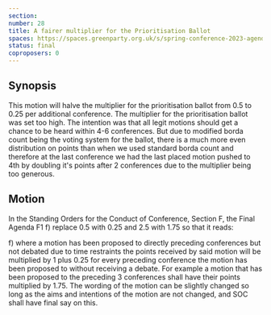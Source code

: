 ```yaml
---
section:
number: 28
title: A fairer multiplier for the Prioritisation Ballot
spaces: https://spaces.greenparty.org.uk/s/spring-conference-2023-agenda-forum/?contentId=119624
status: final
coproposers: 0
---
```

## Synopsis
This motion will halve the multiplier for the prioritisation ballot from 0.5 to 0.25 per additional conference. The multiplier for the prioritisation ballot was set too high. The intention was that all legit motions should get a chance to be heard within 4-6 conferences. But due to modified borda count being the voting system for the ballot, there is a much more even distribution on points than when we used standard borda count and therefore at the last conference we had the last placed motion pushed to 4th by doubling it's points after 2 conferences due to the multiplier being too generous.

## Motion
In the Standing Orders for the Conduct of Conference, Section F, the Final Agenda F1 f) replace 0.5 with 0.25 and 2.5 with 1.75 so that it reads:

f) where a motion has been proposed to directly preceding conferences but not debated due to time restraints the points received by said motion will be multiplied by 1 plus 0.25 for every preceding conference the motion has been proposed to without receiving a debate. For example a motion that has been proposed to the preceding 3 conferences shall have their points multiplied by 1.75. The wording of the motion can be slightly changed so long as the aims and intentions of the motion are not changed, and SOC shall have final say on this.
